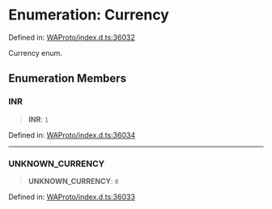 # Enumeration: Currency

Defined in: [WAProto/index.d.ts:36032](https://github.com/WhiskeySockets/Baileys/blob/2fdabb7f387029b680a2c5e056c7022c25b0f110/WAProto/index.d.ts#L36032)

Currency enum.

## Enumeration Members

### INR

> **INR**: `1`

Defined in: [WAProto/index.d.ts:36034](https://github.com/WhiskeySockets/Baileys/blob/2fdabb7f387029b680a2c5e056c7022c25b0f110/WAProto/index.d.ts#L36034)

***

### UNKNOWN\_CURRENCY

> **UNKNOWN\_CURRENCY**: `0`

Defined in: [WAProto/index.d.ts:36033](https://github.com/WhiskeySockets/Baileys/blob/2fdabb7f387029b680a2c5e056c7022c25b0f110/WAProto/index.d.ts#L36033)
